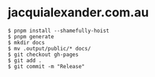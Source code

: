 # jacquialexander.com.au

```
$ pnpm install --shamefully-hoist
$ pnpm generate
$ mkdir docs
$ mv .output/public/* docs/
$ git checkout gh-pages
$ git add .
$ git commit -m "Release"
```
